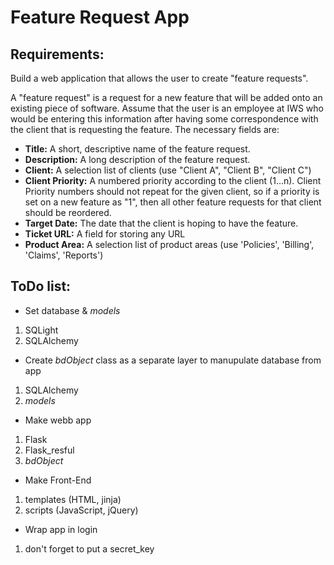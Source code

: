 Feature Request App
===================

Requirements:
-------------

Build a web application that allows the user to create "feature requests".

A "feature request" is a request for a new feature that will be added onto an existing piece of software. Assume that the user is an employee at IWS who would be entering this information after having some correspondence with the client that is requesting the feature. The necessary fields are:

* **Title:** A short, descriptive name of the feature request.
* **Description:** A long description of the feature request.
* **Client:** A selection list of clients (use "Client A", "Client B", "Client C")
* **Client Priority:** A numbered priority according to the client (1...n). Client Priority numbers should not repeat for the given client, so if a priority is set on a new feature as "1", then all other feature requests for that client should be reordered.
* **Target Date:** The date that the client is hoping to have the feature.
* **Ticket URL:** A field for storing any URL
* **Product Area:** A selection list of product areas (use 'Policies', 'Billing', 'Claims', 'Reports')

ToDo list:
----------

* Set database & _models_

1. SQLight
2. SQLAlchemy

* Create _bdObject_ class as a separate layer to manupulate database from app

1. SQLAlchemy
2. _models_

* Make webb app

1. Flask
2. Flask_resful
3. _bdObject_

* Make Front-End

1. templates (HTML, jinja)
2. scripts (JavaScript, jQuery)

* Wrap app in login

1. don't forget to put a secret_key